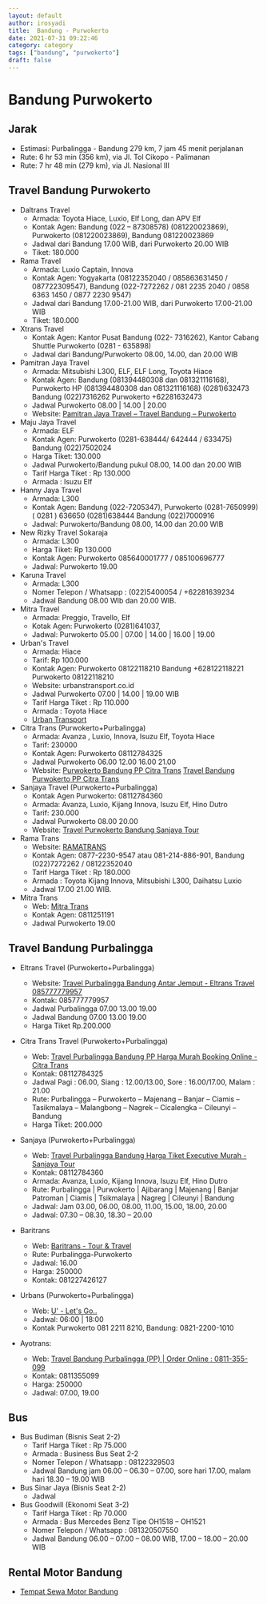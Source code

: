 ```yaml
---
layout: default
author: irosyadi
title:  Bandung - Purwokerto
date: 2021-07-31 09:22:46
category: category
tags: ["bandung", "purwokerto"]
draft: false
---
```


# Bandung Purwokerto

## Jarak
- Estimasi: Purbalingga - Bandung 279 km, 7 jam 45 menit perjalanan
- Rute: 6 hr 53 min (356 km), via Jl. Tol Cikopo - Palimanan
- Rute: 7 hr 48 min (279 km), via Jl. Nasional III

## Travel Bandung Purwokerto
- Daltrans Travel
    - Armada: Toyota Hiace, Luxio, Elf Long, dan APV Elf
    - Kontak Agen: Bandung (022 – 87308578) (081220023869), Purwokerto (081220023869), Bandung 081220023869
    - Jadwal dari Bandung 17.00 WIB, dari Purwokerto 20.00 WIB
    - Tiket: 180.000
- Rama Travel
    - Armada: Luxio Captain, Innova
    - Kontak Agen: Yogyakarta (08122352040 / 085863631450 / 087722309547), Bandung (022-7272262 / 081 2235 2040 / 0858 6363 1450 / 0877 2230 9547)
    -  Jadwal dari Bandung 17.00-21.00 WIB, dari Purwokerto 17.00-21.00 WIB
    - Tiket: 180.000
- Xtrans Travel
    - Kontak Agen: Kantor Pusat Bandung (022-  7316262), Kantor Cabang Shuttle Purwokerto (0281 - 635898)
    - Jadwal dari Bandung/Purwokerto 08.00, 14.00, dan 20.00 WIB
- Pamitran Jaya Travel
    - Armada: Mitsubishi L300, ELF, ELF Long, Toyota Hiace
    - Kontak Agen: Bandung (081394480308 dan 081321116168), Purwokerto HP (081394480308 dan 081321116168) (0281)632473 Bandung (022)7316262 Purwokerto +62281632473
    - Jadwal Purwokerto 08.00 | 14.00 | 20.00
    - Website: [Pamitran Jaya Travel – Travel Bandung – Purwokerto](https://www.pamitranjayatravel.com/)
- Maju Jaya Travel
    - Armada: ELF
    - Kontak Agen: Purwokerto (0281-638444/ 642444 / 633475) Bandung (022)7502024
    - Harga Tiket: 130.000
    - Jadwal Purwokerto/Bandung pukul 08.00, 14.00 dan 20.00 WIB
    - Tarif Harga Tiket : Rp 130.000
    - Armada : Isuzu Elf
- Hanny Jaya Travel
    - Armada: L300
    - Kontak Agen: Bandung (022-7205347), Purwokerto (0281-7650999) ( 0281 ) 636650 (0281)638444 Bandung (022)7000916
    - Jadwal: Purwokerto/Bandung 08.00, 14.00 dan 20.00 WIB
- New Rizky Travel Sokaraja
    - Armada: L300
    - Harga Tiket: Rp 130.000
    - Kontak Agen: Purwokerto 085640001777 / 085100696777
    - Jadwal: Purwokerto 19.00
- Karuna Travel
    - Armada: L300
    - Nomer Telepon / Whatsapp : (022)5400054 / +62281639234
    - Jadwal Bandung 08.00 WIb dan 20.00 WIB.
- Mitra Travel
    - Armada: Preggio, Travello, Elf
    - Kotak Agen: Purwokerto (0281)641037, 
    - Jadwal: Purwokerto 05.00 | 07.00 | 14.00 | 16.00 | 19.00
- Urban's Travel
    - Armada: Hiace
    - Tarif: Rp 100.000
    - Kontak Agen: Purwokerto 08122118210 Bandung +628122118221 Purwokerto 08122118210
    - Website: urbanstransport.co.id
    - Jadwal Purwokerto 07.00 | 14.00 | 19.00 WIB
    - Tarif Harga Tiket : Rp 110.000
    - Armada : Toyota Hiace
    - [Urban Transport](https://urbanstransport.co.id/)
- Citra Trans (Purwokerto+Purbalingga)
    - Armada: Avanza , Luxio, Innova, Isuzu Elf, Toyota Hiace
    - Tarif: 230000
    - Kontak Agen: Purwokerto 08112784325
    - Jadwal Purwokerto 06.00 12.00 16.00 21.00
    - Website: [Purwokerto Bandung PP Citra Trans](https://www.citratrans.com/travel-purwokerto-bandung/) [Travel Bandung Purwokerto PP Citra Trans](https://www.citratrans.com/travel-bandung-purwokerto/)
- Sanjaya Travel (Purwokerto+Purbalingga)
    - Kontak Agen Purwokerto: 08112784360
    - Armada: Avanza, Luxio, Kijang Innova, Isuzu Elf, Hino Dutro
    - Tarif: 230.000
    - Jadwal Purwokerto 08.00 20.00
    - Website: [Travel Purwokerto Bandung Sanjaya Tour](https://sanjayatour.com/travel-purwokerto-bandung/)
- Rama Trans
    - Website: [RAMATRANS](https://web.ramatrans.com/)
    - Kontak Agen: 0877-2230-9547 atau 081-214-886-901, Bandung (022)7272262 / 08122352040
    - Tarif Harga Tiket : Rp 180.000
    - Armada : Toyota Kijang Innova, Mitsubishi L300, Daihatsu Luxio
    - Jadwal 17.00 21.00 WIB.
- Mitra Trans
    - Web: [Mitra Trans](https://mitratrans.co.id/purwokerto-bandung/)
    - Kontak Agen: 0811251191
    - Jadwal Purwokerto 19.00
    
## Travel Bandung Purbalingga
- Eltrans Travel (Purwokerto+Purbalingga)
    - Website: [Travel Purbalingga Bandung Antar Jemput - Eltrans Travel 085777779957](https://eltranstravel.com/travel-purbalingga-bandung/)
    - Kontak: 085777779957
    - Jadwal Purbalingga 07.00 13.00 19.00
    - Jadwal Bandung 07.00 13.00 19.00
    - Harga Tiket Rp.200.000
- Citra Trans Travel  (Purwokerto+Purbalingga)
    - Web: [Travel Purbalingga Bandung PP Harga Murah Booking Online - Citra Trans](https://www.citratrans.com/travel-purbalingga-bandung/)
    - Kontak: 08112784325
    - Jadwal Pagi : 06.00, Siang : 12.00/13.00, Sore : 16.00/17.00, Malam : 21.00    
    - Rute: Purbalingga – Purwokerto – Majenang – Banjar – Ciamis – Tasikmalaya – Malangbong – Nagrek – Cicalengka – Cileunyi – Bandung
    - Harga Tiket: 200.000
- Sanjaya (Purwokerto+Purbalingga)
    - Web: [Travel Purbalingga Bandung Harga Tiket Executive Murah - Sanjaya Tour](https://sanjayatour.com/travel-purbalingga-bandung/)
    - Kontak: 08112784360
    - Armada: Avanza, Luxio, Kijang Innova, Isuzu Elf, Hino Dutro
    - Rute: Purbalingga | Purwokerto | Ajibarang | Majenang | Banjar Patroman | Ciamis | Tsikmalaya | Nagreg | Cileunyi | Bandung
    - Jadwal: Jam 03.00, 06.00, 08.00, 11.00, 15.00, 18.00, 20.00
    - Jadwal: 07.30 – 08.30, 18.30 – 20.00
- Baritrans
    - Web: [Baritrans - Tour & Travel](https://baritrans.com/index.php)    
    - Rute: Purbalingga-Purwokerto
    - Jadwal: 16.00
    - Harga: 250000
    - Kontak: 081227426127
- Urbans (Purwokerto+Purbalingga)
    - Web: [U' - Let's Go..](https://urbanstransport.co.id/#sq-tab-section)
    - Jadwal: 06:00 | 18:00    
    - Kontak Purwokerto 081 2211 8210, Bandung: 0821-2200-1010


- Ayotrans:
    - Web: [Travel Bandung Purbalingga (PP) | Order Online : 0811-355-099](https://ayotrans.com/tour/travel-bandung-purbalingga/)   
    - Kontak:  0811355099
    - Harga: 250000
    - Jadwal: 07.00, 19.00
    


## Bus
- Bus Budiman (Bisnis Seat 2-2)
    - Tarif Harga Tiket : Rp 75.000
    - Armada : Business Bus Seat 2-2
    - Nomer Telepon / Whatsapp : 08122329503
    - Jadwal Bandung jam 06.00 – 06.30 – 07.00, sore hari 17.00, malam hari 18.30 – 19.00 WIB
- Bus Sinar Jaya (Bisnis Seat 2-2)
    - Jadwal
- Bus Goodwill (Ekonomi Seat 3-2)
    - Tarif Harga Tiket : Rp 70.000
    - Armada : Bus Mercedes Benz Tipe OH1518 – OH1521
    - Nomer Telepon / Whatsapp : 081320507550
    - Jadwal Bandung 06.00 – 07.00 – 08.00 WIB, 17.00 – 18.00 – 20.00 WIB


## Rental Motor Bandung
- [Tempat Sewa Motor Bandung](https://ngetripkemana.com/10-tempat-sewa-motor-bandung/)